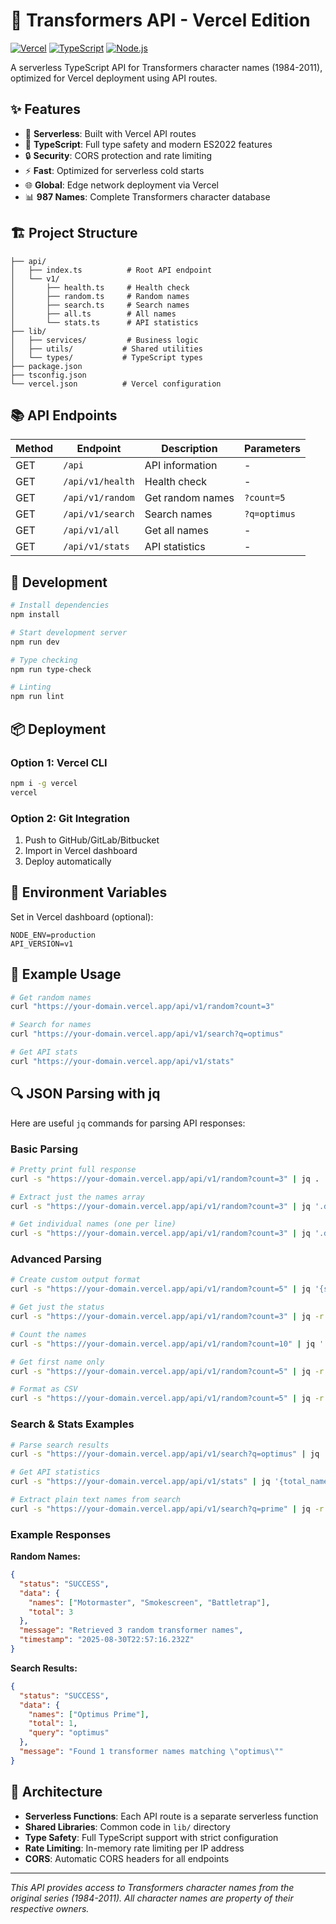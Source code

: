 # 🤖 Transformers API - Vercel Edition

[![Vercel](https://img.shields.io/badge/Deployed%20on-Vercel-000000.svg)](https://vercel.com)
[![TypeScript](https://img.shields.io/badge/TypeScript-5.0+-blue.svg)](https://www.typescriptlang.org)
[![Node.js](https://img.shields.io/badge/Node.js-22+-green.svg)](https://nodejs.org)

A serverless TypeScript API for Transformers character names (1984-2011), optimized for Vercel deployment using API routes.

## ✨ Features

- 🚀 **Serverless**: Built with Vercel API routes
- 📝 **TypeScript**: Full type safety and modern ES2022 features
- 🔒 **Security**: CORS protection and rate limiting
- ⚡ **Fast**: Optimized for serverless cold starts
- 🌐 **Global**: Edge network deployment via Vercel
- 📊 **987 Names**: Complete Transformers character database

## 🏗️ Project Structure

```
├── api/
│   ├── index.ts          # Root API endpoint
│   └── v1/
│       ├── health.ts     # Health check
│       ├── random.ts     # Random names
│       ├── search.ts     # Search names
│       ├── all.ts        # All names
│       └── stats.ts      # API statistics
├── lib/
│   ├── services/         # Business logic
│   ├── utils/           # Shared utilities
│   └── types/           # TypeScript types
├── package.json
├── tsconfig.json
└── vercel.json          # Vercel configuration
```

## 📚 API Endpoints

| Method | Endpoint              | Description      | Parameters   |
| ------ | --------------------- | ---------------- | ------------ |
| GET    | `/api`                | API information  | -            |
| GET    | `/api/v1/health`      | Health check     | -            |
| GET    | `/api/v1/random`      | Get random names | `?count=5`   |
| GET    | `/api/v1/search`      | Search names     | `?q=optimus` |
| GET    | `/api/v1/all`         | Get all names    | -            |
| GET    | `/api/v1/stats`       | API statistics   | -            |

## 🚀 Development

```bash
# Install dependencies
npm install

# Start development server
npm run dev

# Type checking
npm run type-check

# Linting
npm run lint
```

## 📦 Deployment

### Option 1: Vercel CLI
```bash
npm i -g vercel
vercel
```

### Option 2: Git Integration
1. Push to GitHub/GitLab/Bitbucket
2. Import in Vercel dashboard
3. Deploy automatically

## 🔧 Environment Variables

Set in Vercel dashboard (optional):
```
NODE_ENV=production
API_VERSION=v1
```

## 📖 Example Usage

```bash
# Get random names
curl "https://your-domain.vercel.app/api/v1/random?count=3"

# Search for names
curl "https://your-domain.vercel.app/api/v1/search?q=optimus"

# Get API stats
curl "https://your-domain.vercel.app/api/v1/stats"
```

## 🔍 JSON Parsing with jq

Here are useful `jq` commands for parsing API responses:

### Basic Parsing
```bash
# Pretty print full response
curl -s "https://your-domain.vercel.app/api/v1/random?count=3" | jq .

# Extract just the names array
curl -s "https://your-domain.vercel.app/api/v1/random?count=3" | jq '.data.names'

# Get individual names (one per line)
curl -s "https://your-domain.vercel.app/api/v1/random?count=3" | jq '.data.names[]'
```

### Advanced Parsing
```bash
# Create custom output format
curl -s "https://your-domain.vercel.app/api/v1/random?count=5" | jq '{status, names: .data.names, count: .data.total}'

# Get just the status
curl -s "https://your-domain.vercel.app/api/v1/random?count=3" | jq -r '.status'

# Count the names
curl -s "https://your-domain.vercel.app/api/v1/random?count=10" | jq '.data.names | length'

# Get first name only
curl -s "https://your-domain.vercel.app/api/v1/random?count=5" | jq -r '.data.names[0]'

# Format as CSV
curl -s "https://your-domain.vercel.app/api/v1/random?count=5" | jq -r '.data.names | join(",")'
```

### Search & Stats Examples
```bash
# Parse search results
curl -s "https://your-domain.vercel.app/api/v1/search?q=optimus" | jq '{query: .data.query, found: .data.total, names: .data.names}'

# Get API statistics
curl -s "https://your-domain.vercel.app/api/v1/stats" | jq '{total_names: .data.totalNames, api_version: .data.apiVersion}'

# Extract plain text names from search
curl -s "https://your-domain.vercel.app/api/v1/search?q=prime" | jq -r '.data.names[]'
```

### Example Responses

**Random Names:**
```json
{
  "status": "SUCCESS",
  "data": {
    "names": ["Motormaster", "Smokescreen", "Battletrap"],
    "total": 3
  },
  "message": "Retrieved 3 random transformer names",
  "timestamp": "2025-08-30T22:57:16.232Z"
}
```

**Search Results:**
```json
{
  "status": "SUCCESS",
  "data": {
    "names": ["Optimus Prime"],
    "total": 1,
    "query": "optimus"
  },
  "message": "Found 1 transformer names matching \"optimus\""
}
```

## 🧩 Architecture

- **Serverless Functions**: Each API route is a separate serverless function
- **Shared Libraries**: Common code in `lib/` directory
- **Type Safety**: Full TypeScript support with strict configuration
- **Rate Limiting**: In-memory rate limiting per IP address
- **CORS**: Automatic CORS headers for all endpoints

---

_This API provides access to Transformers character names from the original series (1984-2011). All character names are property of their respective owners._
